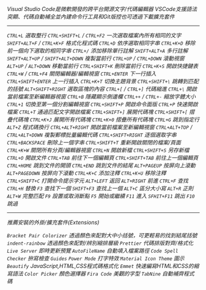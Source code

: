 *Visual Studio Code是微軟開發的跨平台開源文字/代碼編輯器*
*VSCode支援語法突顯、代碼自動補全並內建命令行工具和Git版控也可透過下載擴充套件*

***

*`CTRL+L` 選取整行*
*`CTRL+SHIFT+L` / `CTRL+F2` 一次選取檔案內所有相同的文字*
*`SHIFT+ALT+F` / `CTRL+K+F` 格式化程式碼*
*`CTRL+D` 依序選取相同字串*
*`CTRL+K+D` 移除前一個向下選取的相同字串*
*`CTRL+/` 添加移除單行註解*
*`SHIFT+ALT+A` 多行註解*
*`SHIFT+ALT+UP` / `SHIFT+ALT+DOWN` 複製當前行*
*`CTRL+UP` / `CTRL+DOWN` 滾動視窗*
*`ALT+UP` / `ALT+DOWN` 移動當前行*
*`CTRL+SHIFT+K` 刪除當前行*
*`CTRL+K+S` 開啟快捷鍵表*
*`CTRL+W` / `CTRL+F4` 關閉編輯器/編輯視窗*
*`CTRL+ENTER` 下一行插入*
*`CTRL+SHIFT+ENTER` 上一行插入*
*`CTRL+K+T` 切換主題背景*
*`CTRL+SHIFT+\` 跳轉到匹配的括號*
*`ALT+SHIFT+RIGHT` 選取區塊的內容*
*`CTRL+[` / `CTRL+]` 代碼縮進*
*`CTRL+\` 開啟當前檔案至新編輯器視窗*
*`CTRL+B` 隱藏顯示側邊欄*
*`CTRL++` / `CTRL+-` 縮放字體大小*
*`CTRL+1` 切換至第一個分割編輯視窗*
*`CTRL+SHIFT+P` 開啟命令面版*
*`CTRL+P` 快速開啟檔案*
*`CTRL+T` 通過匹配文字開啟檔案*
*`CTRL+SHIFT+]` 展開代碼塊*
*`CTRL+SHIFT+[` 摺疊代碼塊*
*`CTRL+K+J` 展開所有代碼塊*
*`CTRL+K+0` 摺疊所有代碼塊*
*`CTRL+G` 跳到指定行*
*`ALT+Z` 程式碼換行*
*`CTRL+ALT+RIGHT` 開啟當前檔案至新編輯視窗*
*`CTRL+ALT+TOP` / `CTRL+ALT+DOWN` 複製郵標批量編輯代碼*
*`CTRL+SHIFT+RIGHT` 逐個選取字串*
*`CTRL+BACKSPACE` 刪除上一個字串*
*`CTRL+SHIFT+T` 重新開啟關閉的檔案/頁面*
*`CTRL+K+W` 關閉所有分頁/編輯器視窗*
*`CTRL+N` 開啟新檔*
*`CTRL+SHIFT+S` 另存新檔*
*`CTRL+O` 開啟文件*
*`CTRL+TAB` 前往下一個編輯頁*
*`CTRL+SHIFT+TAB` 前往上一個編輯頁*
*`CTRL+HOME` 跳到文件的開頭*
*`CTRL+END` 跳到文件的結尾*
*`ALT+PAGEUP` 按屏向上滾動*
*`ALT+PAGEDOWN` 按屏向下滾動*
*`CTRL+K+C` 添加注釋*
*`CTRL+K+U` 移除注釋*
*`CTRL+SHIFT+C` 打開命令提示字元*
*`ALT+LEFT` 返回*
*`ALT+RIGHT` 前進*
*`CTRL+F` 查找*
*`CTRL+H` 替換*
*`F3` 查找下一個*
*`SHIFT+F3` 查找上一個*
*`ALT+C` 區分大小寫*
*`ALT+R` 正則*
*`ALT+W` 完整匹配*
*`F9` 設置或取消斷點*
*`F5` 開始或繼續*
*`F11` 進入*
*`SFHIT+F11` 跳出*
*`F10` 跳過*

***

*推薦安裝的外掛/擴充套件(Extensions)*

*`Bracket Pair Colorizer` 透過顏色來配對大中小括號，可更輕易的找到結尾括號*
*`indent-rainbow` 透過顏色來配對/辨別縮排層級*
*`Prettier` 代碼排版對齊/格式化*
*`Live Server` 即時更新預覽*
*`AutoFileName` 自動填入檔案路徑*
*`Code Spell Checker` 拚寫檢查*
*`Guides`*
*`Power Mode` 打字特效*
*`Material Icon Theme` 圖示*
*`Beautify` JavaScript,HTML,CSS程式碼格式化*
*`Emmet` 快速編寫HTML和CSS的縮寫語法*
*`Color Picker` 顏色選擇器*
*`Fira Code` 美觀的字型*
*`TabNine` 自動補齊程式碼*
